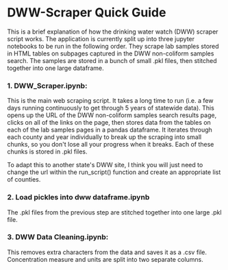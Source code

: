 # DWW-Scraper Quick Guide

This is a brief explanation of how the drinking water watch (DWW) scraper script works. The application is currently split up into three jupyter notebooks to be run in the following order. They scrape lab samples stored in HTML tables on subpages captured in the DWW non-coliform samples search. The samples are stored in a bunch of small .pkl files, then stitched together into one large dataframe.

### 1. DWW_Scraper.ipynb:

This is the main web scraping script. It takes a long time to run (i.e. a few days running continuously to get through 5 years of statewide data). This opens up the URL of the DWW non-coliform samples search results page, clicks on all of the links on the page, then stores data from the tables on each of the lab samples pages in a pandas dataframe. It iterates through each county and year individually to break up the scraping into small chunks, so you don't lose all your progress when it breaks. Each of these chunks is stored in .pkl files.

To adapt this to another state's DWW site, I think you will just need to change the url within the run_script() function and create an appropriate list of counties.

### 2. Load pickles into dww dataframe.ipynb

The .pkl files from the previous step are stitched together into one large .pkl file.

### 3. DWW Data Cleaning.ipynb:

This removes extra characters from the data and saves it as a .csv file. Concentration measure and units are split into two separate columns.
